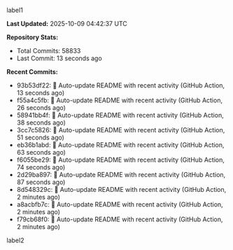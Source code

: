 
label1 
<!-- ACTIVITY_START -->
**Last Updated:** 2025-10-09 04:42:37 UTC

**Repository Stats:**
- Total Commits: 58833
- Last Commit: 13 seconds ago

**Recent Commits:**
- 93b53df22: 🤖 Auto-update README with recent activity (GitHub Action, 13 seconds ago)
- f55a4c5fb: 🤖 Auto-update README with recent activity (GitHub Action, 26 seconds ago)
- 58941bb4f: 🤖 Auto-update README with recent activity (GitHub Action, 38 seconds ago)
- 3cc7c5826: 🤖 Auto-update README with recent activity (GitHub Action, 51 seconds ago)
- eb36b1abd: 🤖 Auto-update README with recent activity (GitHub Action, 63 seconds ago)
- f6055be29: 🤖 Auto-update README with recent activity (GitHub Action, 74 seconds ago)
- 2d29ba897: 🤖 Auto-update README with recent activity (GitHub Action, 87 seconds ago)
- 8d548329c: 🤖 Auto-update README with recent activity (GitHub Action, 2 minutes ago)
- a8acbfb7c: 🤖 Auto-update README with recent activity (GitHub Action, 2 minutes ago)
- f79cb68f0: 🤖 Auto-update README with recent activity (GitHub Action, 2 minutes ago)
<!-- ACTIVITY_END -->

label2
